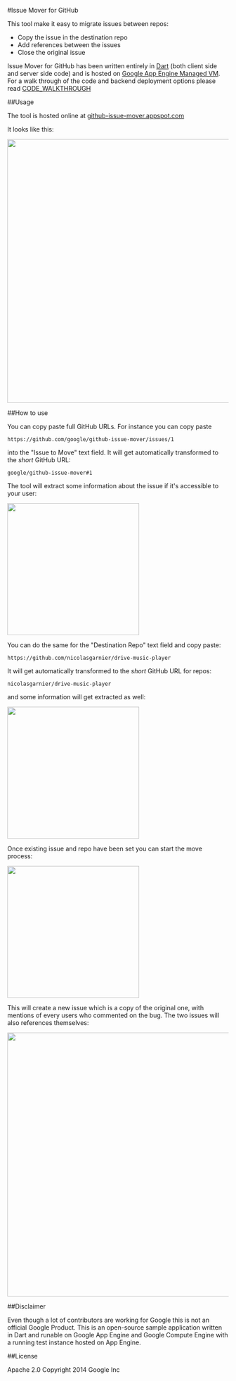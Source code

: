 #Issue Mover for GitHub

This tool make it easy to migrate issues between repos:
 - Copy the issue in the destination repo
 - Add references between the issues
 - Close the original issue
 
Issue Mover for GitHub has been written entirely in [Dart](http://www.dartlang.org)
(both client side and server side code) and is hosted on [Google App Engine Managed VM](https://cloud.google.com/appengine/docs/managed-vms/).
For a walk through of the code and backend deployment options please read [CODE_WALKTHROUGH](CODE_WALKTHROUGH.md)

##Usage

The tool is hosted online at [github-issue-mover.appspot.com](https://github-issue-mover.appspot.com/)

It looks like this:

<img width="600px" src="https://github.com/google/github-issue-mover/raw/master/README_assets/app.png">


##How to use

You can copy paste full GitHub URLs. For instance you can copy paste

`https://github.com/google/github-issue-mover/issues/1`

into the "Issue to Move" text field. It will get automatically transformed to the _short_ GitHub URL:

`google/github-issue-mover#1`

The tool will extract some information about the issue if it's accessible to your user:

<img width="300px" src="https://github.com/google/github-issue-mover/raw/master/README_assets/issue.png">

You can do the same for the "Destination Repo" text field and copy paste:

`https://github.com/nicolasgarnier/drive-music-player`

It will get automatically transformed to the _short_ GitHub URL for repos:

`nicolasgarnier/drive-music-player`

and some information will get extracted as well:

<img width="300px" src="https://github.com/google/github-issue-mover/raw/master/README_assets/repo.png">

Once existing issue and repo have been set you can start the move process:

<img width="300px" src="https://github.com/google/github-issue-mover/raw/master/README_assets/move.png">

This will create a new issue which is a copy of the original one, with mentions of every users who commented on the bug. The two issues will also references themselves:

<img width="600px" src="https://github.com/google/github-issue-mover/raw/master/README_assets/result.png">

##Disclaimer

Even though a lot of contributors are working for Google this is not an official Google Product.
This is an open-source sample application written in Dart and runable on Google App Engine and Google Compute Engine with a running
test instance hosted on App Engine.

##License

Apache 2.0
Copyright 2014 Google Inc
